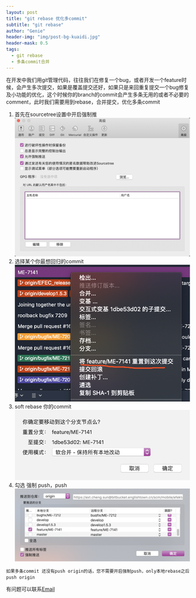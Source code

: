 ```yaml
---
layout: post
title: "git rebase 优化多commit"
subtitle: "git rebase"
author: "Genie"
header-img: "img/post-bg-kuaidi.jpg"
header-mask: 0.5
tags:
  - git rebase
  - 多条commit合并
---
```


在开发中我们用git管理代码，往往我们在修复一个bug，或者开发一个feature时候，会产生多次提交，如果是覆盖提交还好，如果只是来回重复提交一个bug修复及小功能的优化，这个时候你的branch的commit会产生多条无用的或者不必要的comment，此时我们需要用到rebase，合并提交，优化多条commit

1. 首先在sourcetree设置中开启强制推
![1](/img/git/1@2x.png)
2. 选择某个你最想回归的commit
![2](/img/git/3@2x.png)
3. soft rebase 你的commit
![3](/img/git/4@2x.png)
4. 勾选 强制 push，push
![4](/img/git/2@2x.png)

`如果多条commit 还没有push origin的话，您不需要开启强制push，only本地rebase之后push origin
`

有问题可以联系[Email](mailto:ep_chengsun@aliyun.com)
